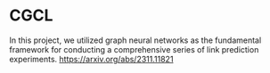 # CGCL
In this project, we utilized graph neural networks as the fundamental framework for conducting a comprehensive series of link prediction experiments.
https://arxiv.org/abs/2311.11821
